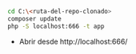 

```sh
cd C:\<ruta-del-repo-clonado>
composer update
php -S localhost:666 -t app
```

- Abrir desde http://localhost:666/

